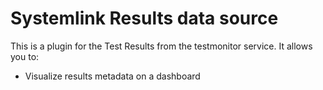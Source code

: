 # Systemlink Results data source

This is a plugin for the Test Results from the testmonitor service. It allows you to:

- Visualize results metadata on a dashboard
